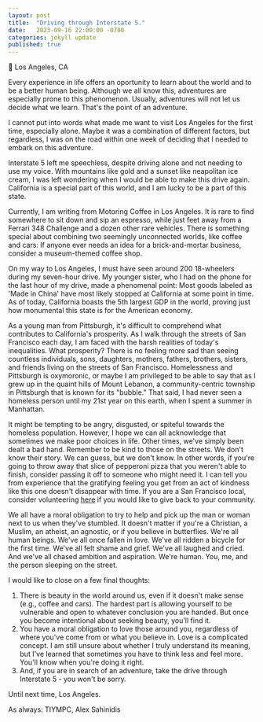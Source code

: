 ```yaml
---
layout: post
title:  "Driving through Interstate 5."
date:   2023-09-16 22:00:00 -0700
categories: jekyll update
published: true
---
```

📍 Los Angeles, CA

Every experience in life offers an oportunity to learn about the world and to be a better human being. Although we all know this, adventures are especially prone to this phenomenon. Usually, adventures will not let us decide what we learn. That's the point of an adventure.

I cannot put into words what made me want to visit Los Angeles for the first time, especially alone. Maybe it was a combination of different factors, but regardless, I was on the road within one week of deciding that I needed to embark on this adventure.

Interstate 5 left me speechless, despite driving alone and not needing to use my voice. With mountains like gold and a sunset like neapolitan ice cream, I was left wondering when I would be able to make this drive again. California is a special part of this world, and I am lucky to be a part of this state.

Currently, I am writing from Motoring Coffee in Los Angeles. It is rare to find somewhere to sit down and sip an espresso, while just feet away from a Ferrari 348 Challenge and a dozen other rare vehicles. There is something special about combining two seemingly unconnected worlds, like coffee and cars: If anyone ever needs an idea for a brick-and-mortar business, consider a museum-themed coffee shop.

On my way to Los Angeles, I must have seen around 200 18-wheelers during my seven-hour drive. My younger sister, who I had on the phone for the last hour of my drive, made a phenomenal point: Most goods labeled as 'Made in China' have most likely stopped at California at some point in time. As of today, California boasts the 5th largest GDP in the world, proving just how monumental this state is for the American economy.

As a young man from Pittsburgh, it's difficult to comprehend what contributes to California's prosperity. As I walk through the streets of San Francisco each day, I am faced with the harsh realities of today's inequalities. What prosperity? There is no feeling more sad than seeing countless individuals, sons, daughters, mothers, fathers, brothers, sisters, and friends living on the streets of San Francisco. Homelessness and Pittsburgh is oxymoronic, or maybe I am privileged to be able to say that as I grew up in the quaint hills of Mount Lebanon, a community-centric township in Pittsburgh that is known for its "bubble." That said, I had never seen a homeless person until my 21st year on this earth, when I spent a summer in Manhattan.

It might be tempting to be angry, disgusted, or spiteful towards the homeless population. However, I hope we can all acknowledge that sometimes we make poor choices in life. Other times, we've simply been dealt a bad hand. Remember to be kind to those on the streets. We don't know their story. We can guess, but we don't know. In other words, if you're going to throw away that slice of pepperoni pizza that you weren't able to finish, consider passing it off to someone who might need it. I can tell you from experience that the gratifying feeling you get from an act of kindness like this one doesn't disappear with time. If you are a San Francisco local, consider volunteering [here](https://www.sfmfoodbank.org/volunteer/) if you would like to give back to your community.

We all have a moral obligation to try to help and pick up the man or woman next to us when they've stumbled. It doesn't matter if you're a Christian, a Muslim, an atheist, an agnostic, or if you believe in butterflies. We're all human beings. We've all once fallen in love. We've all ridden a bicycle for the first time. We've all felt shame and grief. We've all laughed and cried. And we've all chased ambition and aspiration. We're human. You, me, and the person sleeping on the street.

I would like to close on a few final thoughts:
1. There is beauty in the world around us, even if it doesn't make sense (e.g., coffee and cars). The hardest part is allowing yourself to be vulnerable and open to whatever conclusion you are handed. But once you become intentional about seeking beauty, you'll find it.
2. You have a moral obligation to love those around you, regardless of where you've come from or what you believe in. Love is a complicated concept. I am still unsure about whether I truly understand its meaning, but I've learned that sometimes you have to think less and feel more. You'll know when you're doing it right.
3. And, if you are in search of an adventure, take the drive through Interstate 5 - you won't be sorry.

Until next time, Los Angeles.

As always: TIYMPC,
Alex Sahinidis